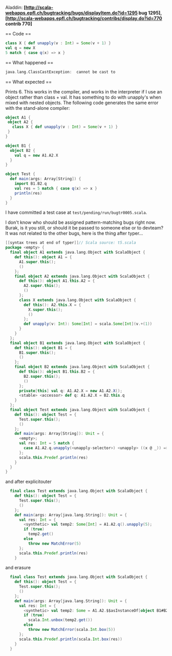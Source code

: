 Aladdin: **[http://scala-webapps.epfl.ch/bugtracking/bugs/displayItem.do?id=1295 bug 1295], [http://scala-webapps.epfl.ch/bugtracking/contribs/display.do?id=770 contrib 770]**

== Code ==

```scala
class X { def unapply(v : Int) = Some(v + 1) }
val q = new X
5 match { case q(x) => x }
```

== What happened ==

```scala
java.lang.ClassCastException:  cannot be cast to 
```

== What expected ==

Prints 6. This works in the compiler, and works in the interpreter if I use an object rather than class + val.
It has something to do with unapply's when mixed with nested objects.  The following code generates the same error with the stand-alone compiler:
```scala
object A1 {
 object A2 {
   class X { def unapply(v : Int) = Some(v + 1) }
 }
}

object B1 {
  object B2 {
    val q = new A1.A2.X
  }
}

object Test {
  def main(args: Array[String]) {
    import B1.B2.q
    val res = 5 match { case q(x) => x }
    println(res)
  }
}
```

I have committed a test case at `test/pending/run/bugtr0005.scala`.

I don't know who should be assigned pattern-matching bugs right now. Burak, is it you still, or should it be passed to someone else or to devteam?
It was not related to the other bugs,  here is the thing after typer...
```scala
[[syntax trees at end of typer]]// Scala source: t5.scala
package <empty> {
  final object A1 extends java.lang.Object with ScalaObject {
    def this(): object A1 = {
      A1.super.this();
      ()
    };
    final object A2 extends java.lang.Object with ScalaObject {
      def this(): object A1.this.A2 = {
        A2.super.this();
        ()
      };
      class X extends java.lang.Object with ScalaObject {
        def this(): A2.this.X = {
          X.super.this();
          ()
        };
        def unapply(v: Int): Some[Int] = scala.Some[Int](v.+(1))
      }
    }
  };
  final object B1 extends java.lang.Object with ScalaObject {
    def this(): object B1 = {
      B1.super.this();
      ()
    };
    final object B2 extends java.lang.Object with ScalaObject {
      def this(): object B1.this.B2 = {
        B2.super.this();
        ()
      };
      private[this] val q: A1.A2.X = new A1.A2.X();
      <stable> <accessor> def q: A1.A2.X = B2.this.q
    }
  };
  final object Test extends java.lang.Object with ScalaObject {
    def this(): object Test = {
      Test.super.this();
      ()
    };
    def main(args: Array[String]): Unit = {
      <empty>;
      val res: Int = 5 match {
        case A1.A2.q.unapply(<unapply-selector>) <unapply> ((x @ _)) => x
      };
      scala.this.Predef.println(res)
    }
  }
}
```

and after explicitouter

```scala
  final class Test extends java.lang.Object with ScalaObject {
    def this(): object Test = {
      Test.super.this();
      ()
    };
    def main(args: Array[java.lang.String]): Unit = {
      val res: Int = {
        <synthetic> val temp2: Some[Int] = A1.A2.q().unapply(5);
        if (true)
          temp2.get()
        else
          throw new MatchError(5)
      };
      scala.this.Predef.println(res)
    }
```

and erasure

```scala
  final class Test extends java.lang.Object with ScalaObject {
    def this(): object Test = {
      Test.super.this();
      ()
    };
    def main(args: Array[java.lang.String]): Unit = {
      val res: Int = {
        <synthetic> val temp2: Some = A1.A2.$$asInstanceOf[object B1#B2]().q().unapply(5);
        if (true)
          scala.Int.unbox(temp2.get())
        else
          throw new MatchError(scala.Int.box(5))
      };
      scala.this.Predef.println(scala.Int.box(res))
    }
  }
```
